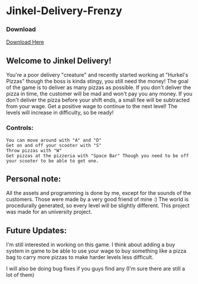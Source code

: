 # Jinkel-Delivery-Frenzy

### Download
[Download Here](https://peterschenkels.itch.io/jinkel-delivery)


## Welcome to Jinkel Delivery!

You're a poor delivery "creature" and recently started working at "Hurkel's Pizzas" though the boss is kinda stingy, you still need the money! The goal of the game is to deliver as many pizzas as possible. If you don't deliver the pizza in time, the customer will be mad and won't pay you any money. If you don't deliver the pizza before your shift ends, a small fee will be subtracted from your wage. Get a positive wage to continue to the next level! The levels will increase in difficulty, so be ready!

### Controls:

    You can move around with "A" and "D" 
    Get on and off your scooter with "S"
    Throw pizzas with "W" 
    Get pizzas at the pizzeria with "Space Bar" Though you need to be off your scooter to be able to get one.

## Personal note:

All the assets and programming is done by me, except for the sounds of the customers. Those were made by a very good friend of mine :) The world is procedurally generated, so every level will be slightly different. This project was made for an university project.

## Future Updates:

I'm still interested in working on this game. I think about adding a buy system in game to be able to use your wage to buy something like a pizza bag to carry more pizzas to make harder levels less difficult. 

I will also be doing bug fixes if you guys find any (I'm sure there are still a lot of them)
